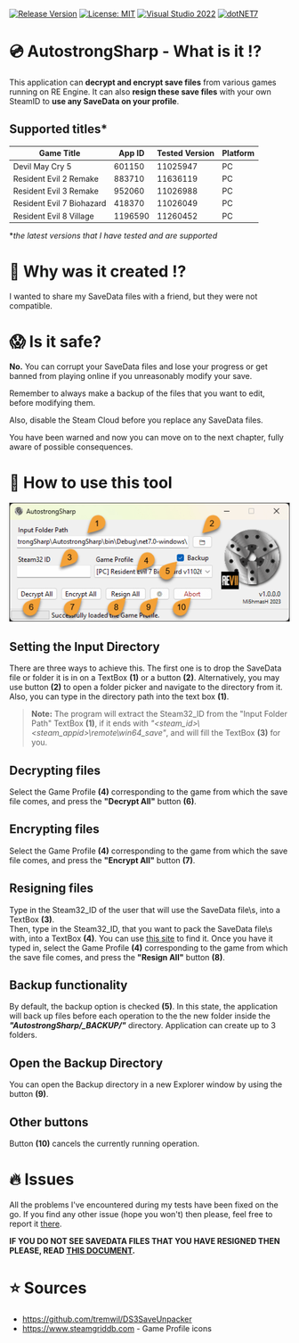 [![Release Version](https://img.shields.io/github/v/tag/mi5hmash/AutostrongSharp?label=version)](https://github.com/mi5hmash/AutostrongSharp/releases/latest)
[![License: MIT](https://img.shields.io/badge/License-Unlicense-blueviolet.svg)](https://opensource.org/licenses/MIT)
[![Visual Studio 2022](https://img.shields.io/badge/VS%202022-blueviolet?logo=visualstudio&logoColor=white)](https://visualstudio.microsoft.com/)
[![dotNET7](https://img.shields.io/badge/.NET%207-blueviolet)](https://visualstudio.microsoft.com/)

# :cd: AutostrongSharp - What is it :interrobang:
This application can **decrypt and encrypt save files** from various games running on RE Engine. It can also **resign these save files** with your own SteamID to **use any SaveData on your profile**.

## Supported titles*
| Game Title                | App ID  | Tested Version | Platform |
|---------------------------|---------|----------------|----------|
| Devil May Cry 5           | 601150  | 11025947       | PC       |
| Resident Evil 2 Remake    | 883710  | 11636119       | PC       |
| Resident Evil 3 Remake    | 952060  | 11026988       | PC       |
| Resident Evil 7 Biohazard | 418370  | 11026049       | PC       |
| Resident Evil 8 Village   | 1196590 | 11260452       | PC       |

**the latest versions that I have tested and are supported*

# 🤯 Why was it created :interrobang:
I wanted to share my SaveData files with a friend, but they were not compatible.

# :scream: Is it safe?
**No.** You can corrupt your SaveData files and lose your progress or get banned from playing online if you unreasonably modify your save.

Remember to always make a backup of the files that you want to edit, before modifying them.

Also, disable the Steam Cloud before you replace any SaveData files.

You have been warned and now you can move on to the next chapter, fully aware of possible consequences.

# :scroll: How to use this tool

<img src="https://github.com/mi5hmash/AutostrongSharp/blob/main/.resources/images/MainWindow.png" alt="MainWindow"/>

## Setting the Input Directory
There are three ways to achieve this. The first one is to drop the SaveData file or folder it is in on a TextBox **(1)** or a button **(2)**. Alternatively, you may use button **(2)** to open a folder picker and navigate to the directory from it. Also, you can type in the directory path into the text box **(1)**.

> **Note:** The program will extract the Steam32_ID from the "Input Folder Path" TextBox **(1)**, if it ends with *"<steam_id>\\<steam_appid>\remote\win64_save"*, and will fill the TextBox **(3)** for you.

## Decrypting files
Select the Game Profile **(4)** corresponding to the game from which the save file comes, and press the **"Decrypt All"** button **(6)**.

## Encrypting files
Select the Game Profile **(4)** corresponding to the game from which the save file comes, and press the **"Encrypt All"** button **(7)**.

## Resigning files
Type in the Steam32_ID of the user that will use the SaveData file\s, into a TextBox **(3)**.   
Then, type in the Steam32_ID, that you want to pack the SaveData file\s with, into a TextBox **(4)**. You can use [this site](https://www.steamidfinder.com) to find it. Once you have it typed in, select the Game Profile **(4)** corresponding to the game from which the save file comes, and press the **"Resign All"** button **(8)**.

## Backup functionality
By default, the backup option is checked **(5)**. In this state, the application will back up files before each operation to the the new folder inside the ***"AutostrongSharp/_BACKUP/"*** directory. Application can create up to 3 folders.

## Open the Backup Directory
You can open the Backup directory in a new Explorer window by using the button **(9)**.

## Other buttons
Button **(10)** cancels the currently running operation.

# :fire: Issues
All the problems I've encountered during my tests have been fixed on the go. If you find any other issue (hope you won't) then please, feel free to report it [there](https://github.com/mi5hmash/AutostrongSharp/issues).

**IF YOU DO NOT SEE SAVEDATA FILES THAT YOU HAVE RESIGNED THEN PLEASE, READ <a href="https://github.com/mi5hmash/AutostrongSharp/tree/main/.resources/Save%20Files" target="_blank">THIS DOCUMENT</a>.**

# :star: Sources
* https://github.com/tremwil/DS3SaveUnpacker
* https://www.steamgriddb.com - Game Profile icons